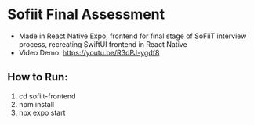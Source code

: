 # Sofiit Final Assessment

- Made in React Native Expo, frontend for final stage of SoFiiT interview process, recreating SwiftUI frontend in React Native
- Video Demo: https://youtu.be/R3dPJ-ygdf8

## How to Run:

1. cd sofiit-frontend
2. npm install
3. npx expo start
